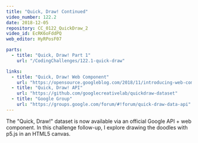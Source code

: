 ```yaml
---
title: "Quick, Draw! Continued"
video_number: 122.2
date: 2018-12-05
repository: CC_0122_QuickDraw_2
video_id: EcRK6oFddPQ
web_editor: HyRPosF07

parts:
  - title: "Quick, Draw! Part 1"
    url: "/CodingChallenges/122.1-quick-draw"

links:
  - title: "Quick, Draw! Web Component"
    url: "https://opensource.googleblog.com/2018/11/introducing-web-component-and-data-api-for-quick-draw.html"
  - title: "Quick, Draw! API"
    url: "https://github.com/googlecreativelab/quickdraw-dataset"
  - title: "Google Group"
    url: "https://groups.google.com/forum/#!forum/quick-draw-data-api"
---
```


The "Quick, Draw!" dataset is now available via an official Google API + web component. In this challenge follow-up, I explore drawing the doodles with p5.js in an HTML5 canvas.
